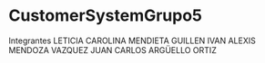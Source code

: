# CustomerSystemGrupo5
Integrantes
LETICIA CAROLINA MENDIETA GUILLEN
IVAN ALEXIS MENDOZA VAZQUEZ
JUAN CARLOS ARGÜELLO ORTIZ 
